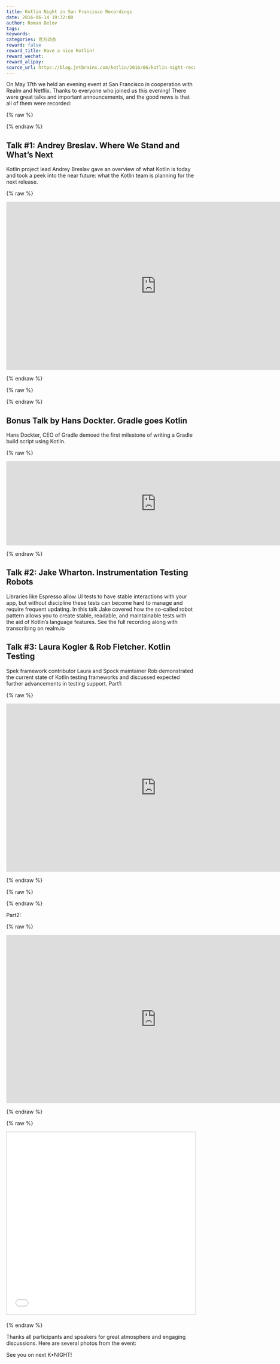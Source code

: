 ```yaml
---
title: Kotlin Night in San Francisco Recordings
date: 2016-06-14 19:32:00
author: Roman Belov
tags:
keywords:
categories: 官方动态
reward: false
reward_title: Have a nice Kotlin!
reward_wechat:
reward_alipay:
source_url: https://blog.jetbrains.com/kotlin/2016/06/kotlin-night-recordings/
---
```


On May 17th we held an evening event at San Francisco in cooperation with Realm and Netflix. Thanks to everyone who joined us this evening! There were great talks and important announcements, and the good news is that all of them were recorded:

{% raw %}
<p><span id="more-3958"></span></p>
{% endraw %}

## Talk #1: Andrey Breslav. Where We Stand and What’s Next

Kotlin project lead Andrey Breslav gave an overview of what Kotlin is today and took a peek into the near future: what the Kotlin team is planning for the next release.

{% raw %}
<p><iframe allowfullscreen="" frameborder="0" height="450" src="https://www.youtube.com/embed/POZmfjRHdfE" width="800"></iframe></p>
{% endraw %}


{% raw %}
<p><script async="" class="speakerdeck-embed" data-id="f1dea41f659a4c70a6e8fb20291b871b" data-ratio="1.77777777777778" src="//speakerdeck.com/assets/embed.js" width="400px"></script></p>
{% endraw %}

## Bonus Talk by Hans Dockter. Gradle goes Kotlin

Hans Dockter, CEO of Gradle demoed the first milestone of writing a Gradle build script using Kotlin.

{% raw %}
<p><iframe allowfullscreen="" frameborder="0" height="225" src="https://www.youtube.com/embed/4gmanjWNZ8E" width="800"></iframe></p>
{% endraw %}

## Talk #2: Jake Wharton. Instrumentation Testing Robots

Libraries like Espresso allow UI tests to have stable interactions with your app, but without discipline these tests can become hard to manage and require frequent updating. In this talk Jake covered how the so-called robot pattern allows you to create stable, readable, and maintainable tests with the aid of Kotlin’s language features.
See the full recording along with transcribing on realm.io
## Talk #3: Laura Kogler & Rob Fletcher. Kotlin Testing

Spek framework contributor Laura and Spock maintainer Rob demonstrated the current state of Kotlin testing frameworks and discussed expected further advancements in testing support.
Part1:

{% raw %}
<p><iframe allowfullscreen="" frameborder="0" height="450" src="https://www.youtube.com/embed/pCg3P7AOtHo" width="800"></iframe></p>
{% endraw %}


{% raw %}
<p><script async="" class="speakerdeck-embed" data-id="4bfe84ca3f6f45979f2bd1d67fb2d12b" data-ratio="1.77777777777778" src="//speakerdeck.com/assets/embed.js"></script></p>
{% endraw %}

Part2:

{% raw %}
<p><iframe allowfullscreen="" frameborder="0" height="450" src="https://www.youtube.com/embed/y5U8uiI2S0I" width="800"></iframe></p>
{% endraw %}


{% raw %}
<p><iframe allowfullscreen="" frameborder="0" height="488" marginheight="0" marginwidth="0" scrolling="no" src="//www.slideshare.net/slideshow/embed_code/key/9ZqOCfx8zmnOXZ" style="border:1px solid #CCC; border-width:1px; margin-bottom:5px; max-width: 100%;" width="800"> </iframe></p>
{% endraw %}

Thanks all participants and speakers for great atmosphere and engaging discussions. Here are several photos from the event:


See you on next K•NIGHT!
